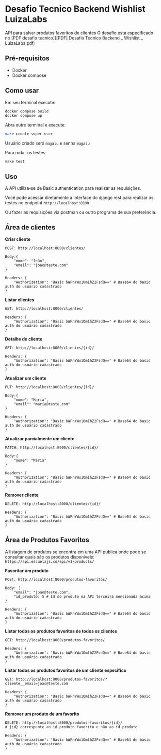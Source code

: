 # Desafio Tecnico Backend Wishlist LuizaLabs

API para salvar produtos favoritos de clientes
O desafio esta especificado no [PDF desafio tecnico]([PDF] Desafio Tecnico Backend _ Wishlist _ LuizaLabs.pdf)

## Pré-requisitos

- Docker
- Docker compose


## Como usar

Em seu terminal execute:
```bash
docker compose build
docker compose up
```
Abra outro terminal e execute:
```bash
make create-super-user
```
Usuário criado será ``magalu`` e senha ``magalu``

Para rodar os testes:
```
make test
```



## Uso
A API utiliza-se de Basic authentication para realizar as requisições.

Você pode acessar diretamente a interface do django rest para realizar os testes no endpoint ```http://localhost:8000```

Ou fazer as requisições via postman ou outro programa de sua preferência.

## Área de clientes
**Criar cliente**
```
POST: http://localhost:8000/clientes/

Body:{
    "nome": "João",
    "email": "joao@teste.com"
}

Headers: {
    "Authorization": "Basic bWFnYWx1Om1hZ2FsdQ==" # Base64 do basic auth do usuário cadastrado
}

```
**Listar clientes**
```
GET: http://localhost:8000/clientes/

Headers: {
    "Authorization": "Basic bWFnYWx1Om1hZ2FsdQ==" # Base64 do basic auth do usuário cadastrado
}
```
**Detalhe do cliente**
```
GET: http://localhost:8000/clientes/{id}/

Headers: {
    "Authorization": "Basic bWFnYWx1Om1hZ2FsdQ==" # Base64 do basic auth do usuário cadastrado
}
```
**Atualizar um cliente**
```
PUT: http://localhost:8000/clientes/{id}/

Body:{
    "nome": "Maria",
    "email": "maria@teste.com"
}

Headers: {
    "Authorization": "Basic bWFnYWx1Om1hZ2FsdQ==" # Base64 do basic auth do usuário cadastrado
}
```

**Atualizar parcialmente um cliente**
```
PATCH: http://localhost:8000/clientes/{id}/

Body:{
    "nome": "Maria"
}

Headers: {
    "Authorization": "Basic bWFnYWx1Om1hZ2FsdQ==" # Base64 do basic auth do usuário cadastrado
}
```

**Remover cliente**
```
DELETE: http://localhost:8000/clientes/{id}/

Headers: {
    "Authorization": "Basic bWFnYWx1Om1hZ2FsdQ==" # Base64 do basic auth do usuário cadastrado
}
```

## Área de Produtos Favoritos
A listagem de produtos se encontra em uma API publica onde pode se consultar quais são os produtos disponíveis: ``https://api.escuelajs.co/api/v1/products/``

**Favoritar um produto**
```
POST: http://localhost:8000/produtos-favoritos/

Body: {
    "email": "joao@teste.com",
    "id_produto: 5 # Id do produto na API terceira mencionada acima
}

Headers: {
    "Authorization": "Basic bWFnYWx1Om1hZ2FsdQ==" # Base64 do basic auth do usuário cadastrado
}
```
**Listar todos os produtos favoritos de todos os clientes**
```
GET: http://localhost:8000/produtos-favoritos/

Headers: {
    "Authorization": "Basic bWFnYWx1Om1hZ2FsdQ==" # Base64 do basic auth do usuário cadastrado
}
```

**Listar todos os produtos favoritos de um cliente especifico**
```
GET: http://localhost:8000/produtos-favoritos/?cliente__email=joao@teste.com

Headers: {
    "Authorization": "Basic bWFnYWx1Om1hZ2FsdQ==" # Base64 do basic auth do usuário cadastrado
}
```

**Remover um produto de um favorito**
```
DELETE: http://localhost:8000/produtos-favoritos/{id}/
# {id} corresponte ao id produto favorito e não ao id_produto

Headers: {
    "Authorization": "Basic bWFnYWx1Om1hZ2FsdQ==" # Base64 do basic auth do usuário cadastrado
}
```
